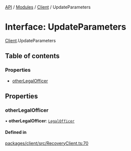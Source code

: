 [API](../API.md) / [Modules](../modules.md) / [Client](../modules/Client.md) / UpdateParameters

# Interface: UpdateParameters

[Client](../modules/Client.md).UpdateParameters

## Table of contents

### Properties

- [otherLegalOfficer](Client.UpdateParameters.md#otherlegalofficer)

## Properties

### otherLegalOfficer

• **otherLegalOfficer**: [`LegalOfficer`](Client.LegalOfficer.md)

#### Defined in

[packages/client/src/RecoveryClient.ts:70](https://github.com/logion-network/logion-api/blob/main/packages/client/src/RecoveryClient.ts#L70)
